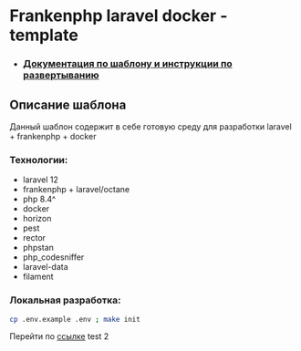 # Frankenphp laravel docker - template

* ### [Документация по шаблону и инструкции по развертыванию](documentation)

## Описание шаблона

Данный шаблон содержит в себе готовую среду для разработки laravel + frankenphp + docker

### Технологии:

* laravel 12
* frankenphp + laravel/octane
* php 8.4^
* docker
* horizon
* pest
* rector
* phpstan
* php_codesniffer
* laravel-data
* filament

### Локальная разработка:

```bash
cp .env.example .env ; make init
```

Перейти по [ссылке](http://localhost)
test 2

